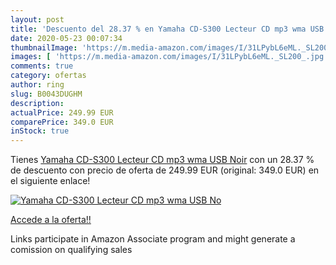 ```yaml
---
layout: post
title: 'Descuento del 28.37 % en Yamaha CD-S300 Lecteur CD mp3 wma USB No'
date: 2020-05-23 00:07:34
thumbnailImage: 'https://m.media-amazon.com/images/I/31LPybL6eML._SL200_.jpg'
images: [ 'https://m.media-amazon.com/images/I/31LPybL6eML._SL200_.jpg' ]
comments: true
category: ofertas
author: ring
slug: B0043DUGHM
description:
actualPrice: 249.99 EUR
comparePrice: 349.0 EUR
inStock: true
---
```


Tienes [Yamaha CD-S300 Lecteur CD mp3 wma USB Noir](https://www.amazon.fr/dp/B0043DUGHM/?tag=tolees0d-21) con un 28.37 % de descuento con precio de oferta de 249.99 EUR (original: 349.0 EUR) en el siguiente enlace!

[![Yamaha CD-S300 Lecteur CD mp3 wma USB No](https://m.media-amazon.com/images/I/31LPybL6eML._SL200_.jpg)](https://www.amazon.fr/dp/B0043DUGHM/?tag=tolees0d-21)

[Accede a la oferta!!](https://www.amazon.fr/dp/B0043DUGHM/?tag=tolees0d-21)

Links participate in Amazon Associate program and might generate a comission on qualifying sales


